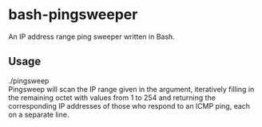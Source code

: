 # bash-pingsweeper
An IP address range ping sweeper written in Bash.

## Usage
./pingsweep <first three octets of an IP range>  
Pingsweep will scan the IP range given in the argument, iteratively filling in the remaining octet with values from 1 to 254 and returning the corresponding IP addresses of those who respond to an ICMP ping, each on a separate line.
